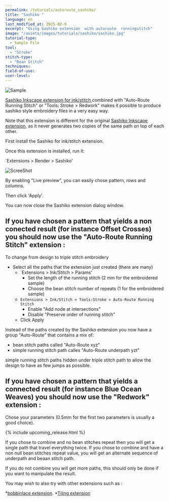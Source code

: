 ```yaml
---
permalink: /tutorials/autoroute_sashiko/
title: "Sashiko "
language: en
last_modified_at: 2025-02-9
excerpt: "Using Sashiko extension  with autoroute  runningstitch"
image: "/assets/images/tutorials/sashiko/sashiko.jpg"
tutorial-type:
  - Sample File
tool:
  - "Stroke" 
stitch-type:
  - "Bean Stitch"
techniques:
field-of-use:
user-level: 
---
```



![Sample](/assets/images/tutorials/sashiko/sashiko.jpg)


[Sashiko Inkscape extension for ink/stitch ](https://gitlab.com/kaalleen/sashiko-inkscape-extension) combined with "Auto-Route Running Stitch"  or "Tools: Stroke > Redwork" makes it possible to produce sashiko style  embroidery files in a very easy way.

Note that this extension is different for  the  original [Sashiko Inkscape extension](https://inkscape.org/~FractalLotus/%E2%98%85sashiko-stitching-patterns), as it never generates two copies of the same path on top of each other.


First install the Sashiko for ink/stitch extension.

Once this extension is installed, run it:


`Extensions > Render > Sashiko' 

![ScreeShot](/assets/images/tutorials/sashiko/Sashiko1-en.jpg)

By enabling "Live preview", you can easily chose pattern, rows and columns.

Then click 'Apply'.

You can now close the Sashiko extension dialog window.

## If you have chosen a pattern that yields a non conected result (for instance Offset Crosses) you should now use the "Auto-Route Running Stitch"  extension :

To change from design to triple stitch embroidery
* Select all the paths that the extension just created (there are many)
  * `Extensions > Ink/Stitch > Params'
    * Set the length of the running stitch (2 mm for the embroidered sample)
     * Choose the bean stitch number of repeats (1 for the embroidered sample)
  * `Extensions > Ink/Stitch > Tools:Stroke > Auto-Route Running Stitch`
    * Enable "Add node at intersections"
    * Disable "Preserve order of running stitch"
   * Click Apply



Instead of the paths created by the Sashiko extension you now have a group  "Auto-Route" that contains a mix of:
* bean stitch paths called  "Auto-Route xyz"
* simple running stitch path  calles "Auto-Route underpath yzt" 

simple running stitch  paths hidden under triple stitch path to allow the design to have as few jumps as possible.

## If you have chosen a pattern that yields a connected result (for instance Blue Ocean Weaves) you should now use the "Redwork"  extension :

Chose your  parameters (0.5mm for the first two parameters is usually a good choice).

{% include upcoming_release.html %}

If you chose  to combine  and no  bean stitches repeat then you will get a single path that travel everything twice.
If you chose to combine  and have a non null bean stitches repeat value, you will get an alternate sequence of underpath and beaan stitch path.

If you do not combine you will get more paths, this should only be done if you want to manipulate the result.



You may wish to also try with other extensions such as :

*[bobbinlace extension](https://d-bl.github.io/inkscape-bobbinlace).
*[Tiling extension](https://inkscape.org/fr/~cwant/%E2%98%85inkscape-tiling-extension+2)

